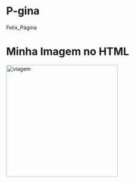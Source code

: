 # P-gina
Felix_Página
<!DOCTYPE html>
<html lang="pt">
<head>
  <meta charset="UTF-8">
  <meta name="viewport" content="width=device-width, initial-scale=1.0">
  <title>Minha Imagem</title>
</head>
<body>
  <h1>Minha Imagem no HTML</h1>
  <img src="viagem.jpg" alt="viagem" width="300">
</body>
</html>
